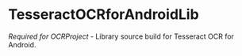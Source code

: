 TesseractOCRforAndroidLib
=========================

*Required for OCRProject* - Library source build for Tesseract OCR for Android. 
